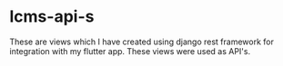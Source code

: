 # lcms-api-s
These are views which I have created using django rest framework for integration with my flutter app. These views were used as API's.

